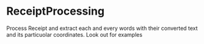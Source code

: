 # ReceiptProcessing
Process Receipt and extract each and every words with their converted text and its particuolar coordinates. Look out for examples
